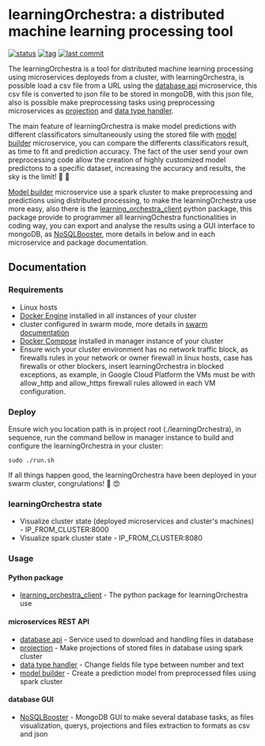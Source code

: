 # learningOrchestra: a distributed machine learning processing tool 

[![status](https://img.shields.io/badge/status-building-yellow.svg)](https://shields.io/)
[![tag](https://img.shields.io/github/v/tag/riibeirogabriel/learningOrchestra)](https://github.com/riibeirogabriel/learningOrchestra/tags)
[![last commit](https://img.shields.io/github/last-commit/riibeirogabriel/learningOrchestra)](https://github.com/riibeirogabriel/learningOrchestra/tags)

The learningOrchestra is a tool for distributed machine learning processing using microservices deployeds from a cluster, with learningOrchestra, is possible load a csv file from a URL using the [database api](/database_api_image) microservice, this csv file is converted to json file to be stored in mongoDB, with this json file, also is possible make preprocessing tasks using preprocessing microservices as [projection](/projection_image) and [data type handler](/data_type_handler_image).

The main feature of learningOrchestra is make model predictions with different classificators simultaneously using the stored file with [model builder](/model_builder_image) microservice, you can compare the differents classificators result, as time to fit and prediction accuracy. The fact of the user send your own preprocessing code allow the creation of highly customized model predictons to a specific dataset, increasing the accuracy and results, the sky is the limit! :rocket: :rocket:

[Model builder](/model_builder_image) microservice use a spark cluster to make preprocessing and predictions using distributed processing, to make the learningOrchestra use more easy, also there is the  [learning_orchestra_client](/learning_orchestra_client) python package, this package provide to programmer all learningOchestra functionalities in coding way,  you can export and analyse the results using a GUI interface to mongoDB, as [NoSQLBooster](https://nosqlbooster.com), more details in below and in each microservice and package documentation.

## Documentation

### Requirements

* Linux hosts
* [Docker Engine](https://docs.docker.com/engine/install/) installed in all instances of your cluster
* cluster configured in swarm mode, more details in [swarm documentation](https://docs.docker.com/engine/swarm/swarm-tutorial/create-swarm/)
* [Docker Compose](https://docs.docker.com/compose/install/) installed in manager instance of your cluster
* Ensure wich your cluster environment has no network traffic block, as firewalls rules in your network or owner firewall in linux hosts, case has firewalls or other blockers, insert learningOrchestra in blocked exceptions, as example, in Google Cloud Platform the VMs must be with allow_http and allow_https firewall rules allowed in each VM configuration.

### Deploy

Ensure wich you location path is in project root (./learningOrchestra), in sequence, run the command bellow in manager instance to build and configure the learningOrchestra in your cluster:
```
sudo ./run.sh
```
If all things happen good, the learningOrchestra have been deployed in your swarm cluster, congrulations! :clap: :heart_eyes:

### learningOrchestra state
* Visualize cluster state (deployed microservices and cluster's machines) - IP_FROM_CLUSTER:8000
* Visualize spark cluster state - IP_FROM_CLUSTER:8080

### Usage
#### Python package
* [learning_orchestra_client](/learning_orchestra_client) - The python package for learningOrchestra use

#### microservices REST API
* [database api](/database_api_image) - Service used to download and handling files in database
* [projection](/projection_image) - Make projections of stored files in database using spark cluster
* [data type handler](/data_type_handler_image) - Change fields file type between number and text
* [model builder](/model_builder_image) - Create a prediction model from preprocessed files using spark cluster

#### database GUI
* [NoSQLBooster](https://nosqlbooster.com) - MongoDB GUI to make several database tasks, as files visualization, querys, projections and files extraction to formats as csv and json
